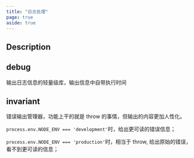 ```yaml
---
title: "日志处理"
page: true
aside: true
---
```


## Description

## debug

输出日志信息的轻量级库，输出信息中自带执行时间

## invariant

错误输出管理器，功能上干的就是 throw 的事情，但输出的内容更加人性化。

`process.env.NODE_ENV === 'development'`时，给出更可读的错误信息；

`process.env.NODE_ENV === 'production'`时，相当于 throw, 给出原始的错误，看不到更可读的信息；

<Giscus />
